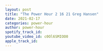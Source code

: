 ```yaml
---
layout: post
title: "The Power Hour 2 16 21 Greg Hansen"
date: 2021-02-17
categories: power-hour
author: power-hour
spotify_track_id: 
youtube_video_id: c0Ol6SMIOO0
apple_track_id: 
---
```

